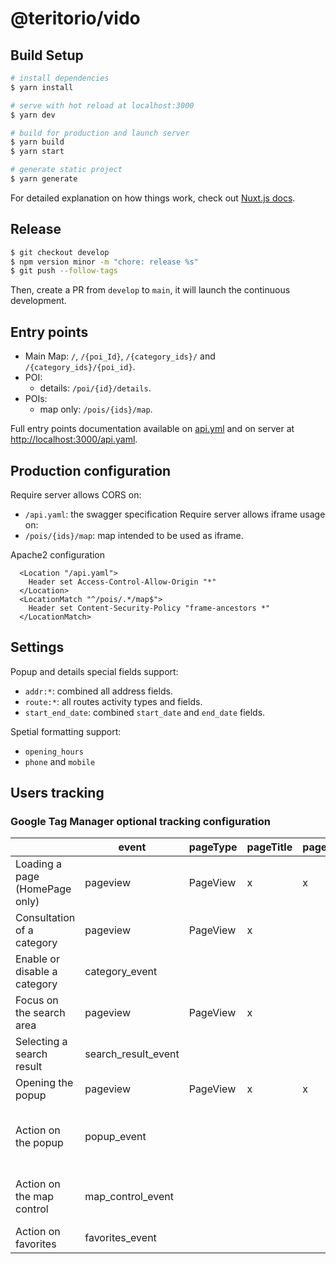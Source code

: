 # @teritorio/vido

## Build Setup

```bash
# install dependencies
$ yarn install

# serve with hot reload at localhost:3000
$ yarn dev

# build for production and launch server
$ yarn build
$ yarn start

# generate static project
$ yarn generate
```

For detailed explanation on how things work, check out [Nuxt.js docs](https://nuxtjs.org).

## Release

```bash
$ git checkout develop
$ npm version minor -m "chore: release %s"
$ git push --follow-tags
```

Then, create a PR from `develop` to `main`, it will launch the continuous development.

## Entry points

* Main Map: `/`, `/{poi_Id}`, `/{category_ids}/` and `/{category_ids}/{poi_id}`.
* POI:
  * details: `/poi/{id}/details`.
* POIs:
  * map only: `/pois/{ids}/map`.

Full entry points documentation available on [api.yml](static/api.yaml) and on server at [http://localhost:3000/api.yaml](http://localhost:3000/api.yaml).

## Production configuration

Require server allows CORS on:
* `/api.yaml`: the swagger specification
Require server allows iframe usage on:
* `/pois/{ids}/map`: map intended to be used as iframe.

Apache2 configuration
```
  <Location "/api.yaml">
    Header set Access-Control-Allow-Origin "*"
  </Location>
  <LocationMatch "^/pois/.*/map$">
    Header set Content-Security-Policy "frame-ancestors *"
  </LocationMatch>
```

## Settings

Popup and details special fields support:
* `addr:*`: combined all address fields.
* `route:*`: all routes activity types and fields.
* `start_end_date`: combined `start_date` and `end_date` fields.

Spetial formatting support:
* `opening_hours`
* `phone` and `mobile`

## Users tracking

### Google Tag Manager optional tracking configuration

|                                | event               | pageType | pageTitle | pageLocation | pagePath | action                                  | type | title | poiId | category | categoryId |
| ------------------------------ | ------------------- | -------- | --------- | ------------ | -------- | --------------------------------------- | ---- | ----- | ----- | -------- | ---------- |
| Loading a page (HomePage only) | pageview            | PageView | x         | x            | x        |                                         |      |       |       |          |            |
| Consultation of a category     | pageview            | PageView | x         |              | x        |                                         |      |       |       |          |            |
| Enable or disable a category   | category_event      |          |           |              |          | enable, filter                          |      |       |       |          | x          |
| Focus on the search area       | pageview            | PageView | x         |              | x        |                                         |      |       |       |          |            |
| Selecting a search result      | search_result_event |          |           |              |          |                                         | x    | x     |       |          |            |
| Opening the popup              | pageview            | PageView | x         | x            | x        |                                         |      |       | x     |          |            |
| Action on the popup            | popup_event         |          |           |              |          | details, route, explore, favorite, zoom |      | x     | x     | x        |            |
| Action on the map control      | map_control_event   |          |           |              |          | 3d, background, explorer, favorite      |      |       |       |          |            |
| Action on favorites            | favorites_event     |          |           |              |          | copy_link                               |      |       |       |          |            |
